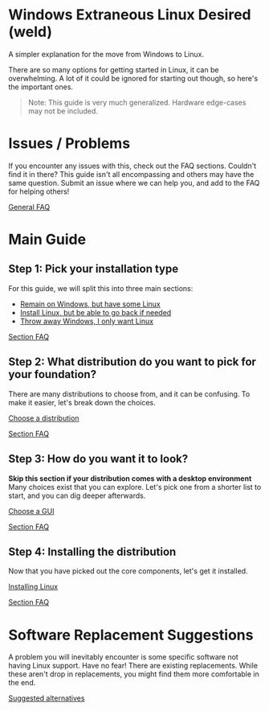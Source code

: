 # Windows Extraneous Linux Desired (weld)
A simpler explanation for the move from Windows to Linux.

There are so many options for getting started in Linux, it can be overwhelming.
A lot of it could be ignored for starting out though, so here's the important ones.

> Note: This guide is very much generalized. Hardware edge-cases may not be included.


# Issues / Problems
If you encounter any issues with this, check out the FAQ sections.
Couldn't find it in there?
This guide isn't all encompassing and others may have the same question.
Submit an issue where we can help you, and add to the FAQ for helping others!

[General FAQ]() 


# Main Guide

## Step 1: Pick your installation type
For this guide, we will split this into three main sections:
- [Remain on Windows, but have some Linux](guides/type.md#remain-on-windows-but-have-some-linux)
- [Install Linux, but be able to go back if needed](guides/type.md#install-linux-but-be-able-to-go-back-if-needed)
- [Throw away Windows, I only want Linux](guides/type.md#throw-away-windows-i-only-want-linux)

[Section FAQ]()

## Step 2: What distribution do you want to pick for your foundation?
There are many distributions to choose from, and it can be confusing.
To make it easier, let's break down the choices.

[Choose a distribution](guides/distro.md)

[Section FAQ]()

## Step 3: How do you want it to look?
**Skip this section if your distribution comes with a desktop environment**
Many choices exist that you can explore. 
Let's pick one from a shorter list to start, and you can dig deeper afterwards.

[Choose a GUI](guides/gui.md)

[Section FAQ]()

## Step 4: Installing the distribution
Now that you have picked out the core components, let's get it installed.

[Installing Linux]()

[Section FAQ]()


# Software Replacement Suggestions
A problem you will inevitably encounter is some specific software not having Linux support.
Have no fear!
There are existing replacements.
While these aren't drop in replacements, you might find them more comfortable in the end.

[Suggested alternatives]()
